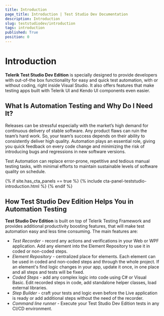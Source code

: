 ```yaml
---
title: Introduction
page_title: Introduction | Test Studio Dev Documentation
description: Introduction
slug: teststudiodev/introduction
tags: introduction
published: True
position: 0
---
```

# Introduction

__Telerik Test Studio Dev Edition__ is specially designed to provide developers with out-of-the box functionality for easy and quick test automation, with or without coding, right inside Visual Studio. It also offers features that make testing apps built with Telerik UI and Kendo UI components even easier.

## What Is Automation Testing and Why Do I Need It?

Releases can be stressful especially with the market’s high demand for continuous delivery of stable software. Any product flaws can ruin the team’s hard work. So, your team’s success depends on their ability to consistently deliver high quality. Automation plays an essential role, giving you quick feedback on every code change and minimizing the risk of introducing bugs and regressions in new software versions.

Test Automation can replace error-prone, repetitive and tedious manual testing tasks, with minimal efforts to maintain sustainable levels of software quality on schedule.

{% if site.has_cta_panels == true %}
{% include cta-panel-teststudio-introduction.html %}
{% endif %}

## How Test Studio Dev Edition Helps You in Automation Testing

__Test Studio Dev Edition__ is built on top of Telerik Testing Framework and provides additional productivity boosting features, that will make test automation easy and less time consuming. The main features are:

- _Test Recorder_ - record any actions and verifications in your Web or WPF application. Add any element into the Element Repository to use it in coded or non-coded steps.
- _Element Repository_ - centralized place for elements. Each element can be used in coded and non-coded steps and through the whole project. If an element's find logic changes in your app, update it once, in one place and all steps and tests will be fixed.
- _Coded Steps_ - add any complex logic into code using C# or Visual Basic. Edit recorded steps in code, add standalone helper classes, load external libraries.
- _Step Builder_ - craft your tests and logic even before the Live application is ready or add additional steps without the need of the recorder.
- _Command line runner_ - Execute your Test Studio Dev Edition tests in any CI/CD environment.